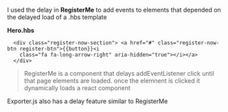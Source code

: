 
I used the delay in **RegisterMe** to add events to elements that depended on the delayed load of a .hbs template

**Hero.hbs**
```
  <div class="register-now-section"> <a href="#" class="register-now-btn register-btn">{{button}}<i
    class="fa fa-long-arrow-right" aria-hidden="true"></i></a> 
  </div>
```

> RegisterMe is a component that delays addEventListener click until that page elements are loaded. 
> once the elemnent is clicked it dynamically loads a react component 

Exporter.js also has a delay feature similar to RegisterMe